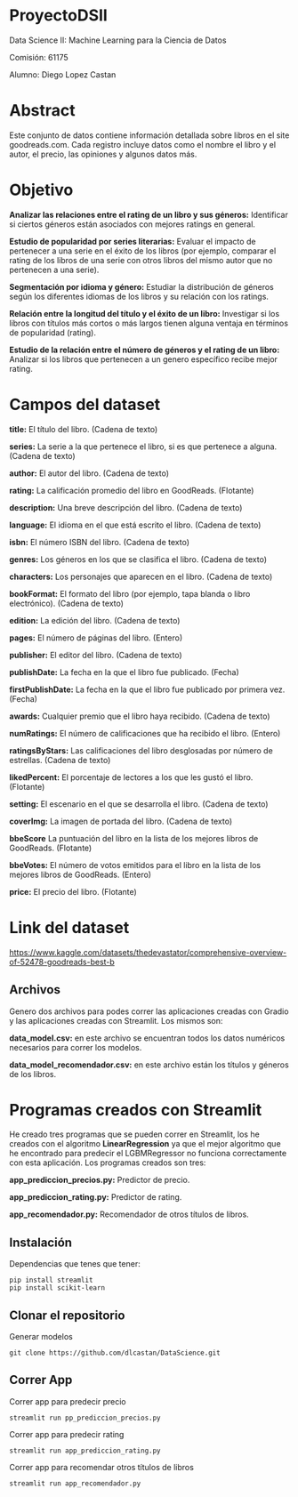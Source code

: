 # ProyectoDSII

Data Science II: Machine Learning para la Ciencia de Datos

Comisión: 61175

Alumno: Diego Lopez Castan


# Abstract

Este conjunto de datos contiene información detallada sobre libros en el site goodreads.com. Cada registro incluye datos como el nombre el libro y el autor, el precio, las opiniones y algunos datos más.


# Objetivo

**Analizar las relaciones entre el rating de un libro y sus géneros:**
Identificar si ciertos géneros están asociados con mejores ratings en general.

**Estudio de popularidad por series literarias:** Evaluar el impacto de pertenecer a una serie en el éxito de los libros (por ejemplo, comparar el rating de los libros de una serie con otros libros del mismo autor que no pertenecen a una serie).

**Segmentación por idioma y género:** Estudiar la distribución de géneros según los diferentes idiomas de los libros y su relación con los ratings.

**Relación entre la longitud del título y el éxito de un libro:** Investigar si los libros con títulos más cortos o más largos tienen alguna ventaja en términos de popularidad (rating).

**Estudio de la relación entre el número de géneros y el rating de un libro:** Analizar si los libros que pertenecen a un genero específico recibe mejor rating.


# Campos del dataset

**title:** El título del libro. (Cadena de texto)

**series:** La serie a la que pertenece el libro, si es que pertenece a alguna. (Cadena de texto)

**author:** El autor del libro. (Cadena de texto)

**rating:** La calificación promedio del libro en GoodReads. (Flotante)

**description:** Una breve descripción del libro. (Cadena de texto)

**language:** El idioma en el que está escrito el libro. (Cadena de texto)

**isbn:** El número ISBN del libro. (Cadena de texto)

**genres:** Los géneros en los que se clasifica el libro. (Cadena de texto)

**characters:** Los personajes que aparecen en el libro. (Cadena de texto)

**bookFormat:** El formato del libro (por ejemplo, tapa blanda o libro electrónico). (Cadena de texto)

**edition:** La edición del libro. (Cadena de texto)

**pages:** El número de páginas del libro. (Entero)

**publisher:** El editor del libro. (Cadena de texto)

**publishDate:** La fecha en la que el libro fue publicado. (Fecha)

**firstPublishDate:** La fecha en la que el libro fue publicado por primera vez. (Fecha)

**awards:** Cualquier premio que el libro haya recibido. (Cadena de texto)

**numRatings:** El número de calificaciones que ha recibido el libro. (Entero)

**ratingsByStars:** Las calificaciones del libro desglosadas por número de estrellas. (Cadena de texto)

**likedPercent:** El porcentaje de lectores a los que les gustó el libro. (Flotante)

**setting:** El escenario en el que se desarrolla el libro. (Cadena de texto)

**coverImg:** La imagen de portada del libro. (Cadena de texto)

**bbeScore** La puntuación del libro en la lista de los mejores libros de GoodReads. (Flotante)

**bbeVotes:** El número de votos emitidos para el libro en la lista de los mejores libros de GoodReads. (Entero)

**price:** El precio del libro. (Flotante)

# Link del dataset
https://www.kaggle.com/datasets/thedevastator/comprehensive-overview-of-52478-goodreads-best-b

## **Archivos**


Genero dos archivos para podes correr las aplicaciones creadas con Gradio y las aplicaciones creadas con Streamlit. Los mismos son:

**data_model.csv:** en este archivo se encuentran todos los datos numéricos necesarios para correr los modelos.

**data_model_recomendador.csv:** en este archivo están los títulos y géneros de los libros.


# Programas creados con Streamlit

He creado tres programas que se pueden correr en Streamlit, los he creados con el algoritmo **LinearRegression** ya que el mejor algoritmo que he encontrado para predecir el LGBMRegressor no funciona correctamente con esta aplicación. Los programas creados son tres:

**app_prediccion_precios.py:** Predictor de precio.

**app_prediccion_rating.py:** Predictor de rating.

**app_recomendador.py:** Recomendador de otros títulos de libros.


## Instalación
Dependencias que tenes que tener:
```console
pip install streamlit
pip install scikit-learn
```

## Clonar el repositorio
Generar modelos 
```console
git clone https://github.com/dlcastan/DataScience.git
```


## Correr App
Correr app para predecir precio
```console
streamlit run pp_prediccion_precios.py
```

Correr app para predecir rating
```console
streamlit run app_prediccion_rating.py
```

Correr app para recomendar otros títulos de libros
```console
streamlit run app_recomendador.py
```


